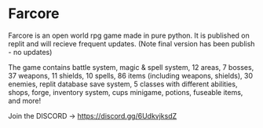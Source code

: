 # Farcore
Farcore is an open world rpg game made in pure python. It is published on replit and will recieve frequent updates. (Note final version has been publish - no updates)

The game contains battle system, magic & spell system, 12 areas, 7 bosses, 37 weapons, 11 shields, 10 spells, 86 items (including weapons, shields), 30 enemies, replit database save system, 5 classes with different abilities, shops, forge, inventory system, cups minigame, potions, fuseable items, and more!

Join the DISCORD -> https://discord.gg/6UdkvjksdZ
